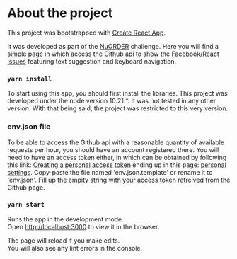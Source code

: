 # About the project

This project was bootstrapped with [Create React App](https://github.com/facebook/create-react-app).

It was developed as part of the [NuORDER](https://nu.nuorder.com/index.html) challenge. Here you will find a simple page in which access the Github api to show the [Facebook/React issues](https://github.com/facebook/react/issues) featuring text suggestion and keyboard navigation.

### `yarn install`

To start using this app, you should first install the libraries. This project was developed under the node version 10.21.*. It was not tested in any other version. With that being said, the project was restricted to this very version.

### env.json file

To be able to access the Github api with a reasonable quantity of available requests per hour, you should have an account registered there. You will need to have an access token either, in which can be obtained by following this link: [Creating a personal access token](https://docs.github.com/en/free-pro-team@latest/github/authenticating-to-github/creating-a-personal-access-token) ending up in this page: [personal settings](https://github.com/settings/tokens).
Copy-paste the file named 'env.json.template' or rename it to 'env.json'. Fill up the empity string with your access token retreived from the Github page.


### `yarn start`

Runs the app in the development mode.\
Open [http://localhost:3000](http://localhost:3000) to view it in the browser.

The page will reload if you make edits.\
You will also see any lint errors in the console.
